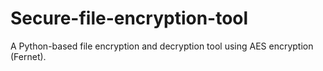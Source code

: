 # Secure-file-encryption-tool
A Python-based file encryption and decryption tool using AES encryption (Fernet).
